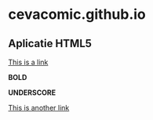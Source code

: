 # cevacomic.github.io

## Aplicatie HTML5

[This is a link](http://cevacomic.github.io)

**BOLD**

__UNDERSCORE__

[This is another link](http://cevacomic.github.io)
